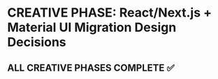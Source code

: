 # CREATIVE PHASE: React/Next.js + Material UI Migration Design Decisions
## ALL CREATIVE PHASES COMPLETE ✅
